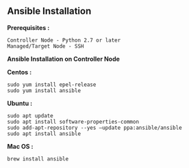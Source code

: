 ## Ansible Installation

**Prerequisites :**

```
Controller Node - Python 2.7 or later
Managed/Target Node - SSH
```

**Ansible Installation on Controller Node**

**Centos :**

```
sudo yum install epel-release
sudo yum install ansible
```

**Ubuntu :**

```
sudo apt update
sudo apt install software-properties-common
sudo add-apt-repository --yes –update ppa:ansible/ansible
sudo apt install ansible
```

**Mac OS :**

```
brew install ansible
```
